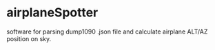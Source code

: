 # airplaneSpotter

software for parsing dump1090 .json file and calculate airplane ALT/AZ position on sky.
